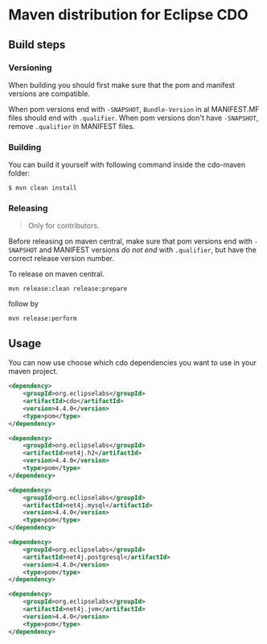 # Maven distribution for Eclipse CDO

## Build steps

### Versioning

When building you should first make sure that the pom and manifest versions are compatible.

When pom versions end with `-SNAPSHOT`, `Bundle-Version` in al MANIFEST.MF files should end with `.qualifier`.
When pom versions don't have `-SNAPSHOT`, remove `.qualifier` in MANIFEST files.

### Building
 
You can build it yourself with following command inside the cdo-maven folder:

```
$ mvn clean install
```

### Releasing

> Only for contributors.

Before releasing on maven central, make sure that pom versions end with `-SNAPSHOT` and 
MANIFEST versions <i>do not end</i> with `.qualifier`, but have the correct release version number.

To release on maven central.

```
mvn release:clean release:prepare
```

follow by

```
mvn release:perform
```

## Usage

You can now use choose which cdo dependencies you want to use in your maven project.

```xml
<dependency>
	<groupId>org.eclipselabs</groupId>
	<artifactId>cdo</artifactId>
	<version>4.4.0</version>
	<type>pom</type>
</dependency>
```

```xml
<dependency>
	<groupId>org.eclipselabs</groupId>
	<artifactId>net4j.h2</artifactId>
	<version>4.4.0</version>
	<type>pom</type>
</dependency>
```

```xml
<dependency>
	<groupId>org.eclipselabs</groupId>
	<artifactId>net4j.mysql</artifactId>
	<version>4.4.0</version>
	<type>pom</type>
</dependency>
```

```xml
<dependency>
	<groupId>org.eclipselabs</groupId>
	<artifactId>net4j.postgresql</artifactId>
	<version>4.4.0</version>
	<type>pom</type>
</dependency>
```

```xml
<dependency>
	<groupId>org.eclipselabs</groupId>
	<artifactId>net4j.jvm</artifactId>
	<version>4.4.0</version>
	<type>pom</type>
</dependency>
```
